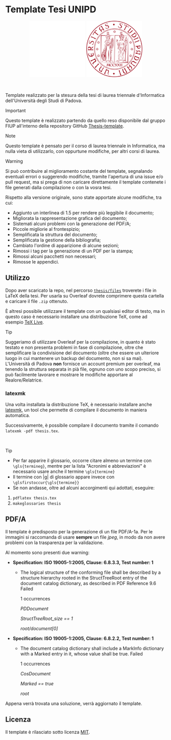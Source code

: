 # Template Tesi UNIPD

<p align="center">
  <img width="175" src="rsc/logo_unipd_white.png#gh-dark-mode-only">
  <img width="175" src="rsc/logo_unipd.png#gh-light-mode-only">
</p>

</br>

Template realizzato per la stesura della tesi di laurea triennale d'Informatica dell'Università degli Studi di Padova.

> [!IMPORTANT]
> Questo template è realizzato partendo da quello reso disponibile dal gruppo FIUP all'interno della repository GitHub [Thesis-template](https://github.com/FIUP/Thesis-template).

> [!NOTE]
> Questo template è pensato per il corso di laurea triennale in Informatica, ma nulla vieta di utilizzarlo, con oppurtune modifiche, per altri corsi di laurea.

> [!WARNING]
> Si può contribuire al miglioramento costante del template, segnalando eventuali errori o suggerendo modifiche, tramite l'apertura di una issue e/o pull request, ma si prega di non caricare direttamente il template contenete i file generati dalla compilazione o con la vosra tesi.

Rispetto alla versione originale, sono state apportate alcune modifiche, tra cui:
- Aggiunto un interlinea di 1.5 per rendere più leggibile il documento;
- Migliorata la rappresentazione grafica del documento;
- Sistemati alcuni problemi con la generazione del PDF/A;
- Piccole migliorie al frontespizio;
- Semplificata la struttura del documento;
- Semplificata la gestione della bibliografia;
- Cambiato l'ordine di apparizione di alcune sezioni;
- Rimossi i tag per la generazione di un PDF per la stampa;
- Rimossi alcuni pacchetti non necessari;
- Rimosse le appendici.

## Utilizzo
Dopo aver scaricato la repo, nel percorso [```thesis/files```](https://github.com/giovannifil-64/unipd-thesis-template/tree/main/thesis/files) troverete i file in LaTeX della tesi. Per usarla su Overleaf dovrete comprimere questa cartella e caricare il file ```.zip``` ottenuto.

È altresì possibile utilizzare il template con un qualsiasi editor di testo, ma in questo caso è necessario installare una distribuzione TeX, come ad esempio [TeX Live](https://www.tug.org/texlive/).

> [!TIP]
> Suggeriamo di utilizzare Overleaf per la compilazione, in quanto è stato testato e non presenta problemi in fase di compilazione, oltre che semplificare la condivisione del documento (oltre che essere un ulteriore luogo in cui mantenere un backup del documento, non si sa mai).\
> L'Università di Padova **non** fornisce un account premium per overleaf, ma tenendo la struttura separata in pià file, ognuno con uno scopo preciso, si può facilmente lavorare e mostrare le modifiche apportare al Realore/Relatrice.

### latexmk

Una volta installata la distribuzione TeX, è necessario installare anche [latexmk](https://mg.readthedocs.io/latexmk.html), un tool che permette di compilare il documento in maniera automatica.

Successivamente, è possibile compilare il documento tramite il comando `latexmk -pdf thesis.tex`.

<br/>

> [!TIP]
> - Per far apparire il glossario, occorre citare almeno un termine con ```\gls{termineg}```, mentre per la lista "Acronimi e abbreviazioni" è necessario usare anche il termine ```\gls{termine}```
> - Il termine con |g| di glossario appare invece con  ```\glsfirstoccur{\gls{termine}}```
> - Se non andasse, oltre ad alcuni accorgimenti qui adottati, eseguire:
> 1) ``` pdflatex thesis.tex ```
> 2) ``` makeglossaries thesis ```

## PDF/A

Il template è predisposto per la generazione di un file PDF/A-1a. Per le immagini si raccomanda di usare **sempre** un file _jpeg_, in modo da non avere problemi con la trasparenza per la validazione.

Al momento sono presenti due warning:
- **Specification: ISO 19005-1:2005, Clause: 6.8.3.3, Test number: 1**
    - The logical structure of the conforming file shall be described by a structure hierarchy rooted in the StructTreeRoot entry of the document catalog dictionary, as described in PDF Reference 9.6	Failed
      
      1 occurrences
      
      _PDDocument_
      
      _StructTreeRoot_size == 1_
      
      _root/document[0]_

- **Specification: ISO 19005-1:2005, Clause: 6.8.2.2, Test number: 1**
    - The document catalog dictionary shall include a MarkInfo dictionary with a Marked entry in it, whose value shall be true.	Failed

      1 occurrences
      
      _CosDocument_
      
      _Marked == true_
      
      _root_

Appena verrà trovata una soluzione, verrà aggiornato il template.

## Licenza

Il template è rilasciato sotto licenza [MIT](LICENSE).
